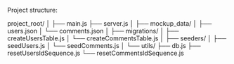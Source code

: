 Project structure:

project_root/
│
├── main.js
├── server.js
│
├── mockup_data/
│   ├── users.json
│   └── comments.json
│
├── migrations/
│   ├── createUsersTable.js
│   └── createCommentsTable.js
│
├── seeders/
│   ├── seedUsers.js
│   └── seedComments.js
│
└── utils/
    ├── db.js
    ├── resetUsersIdSequence.js
    └── resetCommentsIdSequence.js
